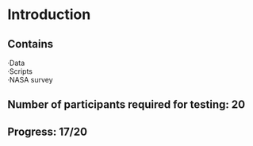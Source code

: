 # Introduction
## Contains  
  ·Data  
  ·Scripts  
  ·NASA survey  
## Number of participants required for testing: 20  
## Progress: 17/20
